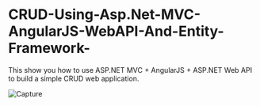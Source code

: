 # CRUD-Using-Asp.Net-MVC-AngularJS-WebAPI-And-Entity-Framework-
This show you how to use ASP.NET MVC + AngularJS + ASP.NET Web API to build a simple CRUD web application.


![Capture](https://user-images.githubusercontent.com/55177325/194876541-d8fa9ec5-181f-4d98-89e2-63b9e5de9912.GIF)

